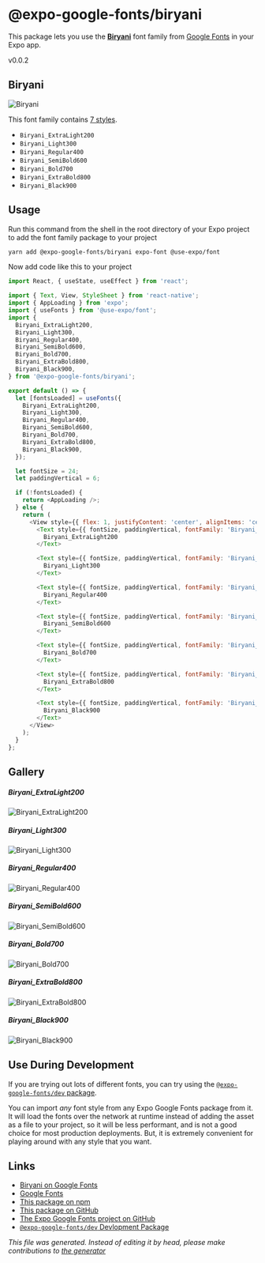 # @expo-google-fonts/biryani

This package lets you use the [**Biryani**](https://fonts.google.com/specimen/Biryani) font family from [Google Fonts](https://fonts.google.com/) in your Expo app.

v0.0.2

## Biryani

![Biryani](./font-family.png)

This font family contains [7 styles](#gallery).

- `Biryani_ExtraLight200`
- `Biryani_Light300`
- `Biryani_Regular400`
- `Biryani_SemiBold600`
- `Biryani_Bold700`
- `Biryani_ExtraBold800`
- `Biryani_Black900`

## Usage

Run this command from the shell in the root directory of your Expo project to add the font family package to your project
```sh
yarn add @expo-google-fonts/biryani expo-font @use-expo/font
```

Now add code like this to your project
```js
import React, { useState, useEffect } from 'react';

import { Text, View, StyleSheet } from 'react-native';
import { AppLoading } from 'expo';
import { useFonts } from '@use-expo/font';
import {
  Biryani_ExtraLight200,
  Biryani_Light300,
  Biryani_Regular400,
  Biryani_SemiBold600,
  Biryani_Bold700,
  Biryani_ExtraBold800,
  Biryani_Black900,
} from '@expo-google-fonts/biryani';

export default () => {
  let [fontsLoaded] = useFonts({
    Biryani_ExtraLight200,
    Biryani_Light300,
    Biryani_Regular400,
    Biryani_SemiBold600,
    Biryani_Bold700,
    Biryani_ExtraBold800,
    Biryani_Black900,
  });

  let fontSize = 24;
  let paddingVertical = 6;

  if (!fontsLoaded) {
    return <AppLoading />;
  } else {
    return (
      <View style={{ flex: 1, justifyContent: 'center', alignItems: 'center' }}>
        <Text style={{ fontSize, paddingVertical, fontFamily: 'Biryani_ExtraLight200' }}>
          Biryani_ExtraLight200
        </Text>

        <Text style={{ fontSize, paddingVertical, fontFamily: 'Biryani_Light300' }}>
          Biryani_Light300
        </Text>

        <Text style={{ fontSize, paddingVertical, fontFamily: 'Biryani_Regular400' }}>
          Biryani_Regular400
        </Text>

        <Text style={{ fontSize, paddingVertical, fontFamily: 'Biryani_SemiBold600' }}>
          Biryani_SemiBold600
        </Text>

        <Text style={{ fontSize, paddingVertical, fontFamily: 'Biryani_Bold700' }}>
          Biryani_Bold700
        </Text>

        <Text style={{ fontSize, paddingVertical, fontFamily: 'Biryani_ExtraBold800' }}>
          Biryani_ExtraBold800
        </Text>

        <Text style={{ fontSize, paddingVertical, fontFamily: 'Biryani_Black900' }}>
          Biryani_Black900
        </Text>
      </View>
    );
  }
};

```

## Gallery

##### Biryani_ExtraLight200
![Biryani_ExtraLight200](./f65303a20787e99a61c757c6e4cbc9ee68af544a375dac932049def734163642.ttf.png)

##### Biryani_Light300
![Biryani_Light300](./842f2d86cd486de76ca080714383fb99a105dfb85b3bae4360d00e8ac8db8c9f.ttf.png)

##### Biryani_Regular400
![Biryani_Regular400](./16e70205340aba8294e2da2cc8581ec3c5fb3f2af846d51a3de360f447d6f254.ttf.png)

##### Biryani_SemiBold600
![Biryani_SemiBold600](./80169a7f1fadd79859c89b0e9a066fd8dbbc460f13a4e5df8389cd853dc67be9.ttf.png)

##### Biryani_Bold700
![Biryani_Bold700](./8834894534eb39412acdbc906f20b8d4addd5339d6777eaf647ee1ecbd44538c.ttf.png)

##### Biryani_ExtraBold800
![Biryani_ExtraBold800](./ba9bcb5882f72d4ac114689fb32db356c2be660bc64a16c88ac2457bdbefd777.ttf.png)

##### Biryani_Black900
![Biryani_Black900](./5bad25e5e05861d1da7ddd858aefac18d200688fc997bf2760059fcc2c2ad30d.ttf.png)


## Use During Development

If you are trying out lots of different fonts, you can try using the [`@expo-google-fonts/dev` package](https://www.npmjs.com/package/@expo-google-fonts/dev).

You can import *any* font style from any Expo Google Fonts package from it. It will load the fonts
over the network at runtime instead of adding the asset as a file to your project, so it will be 
less performant, and is not a good choice for most production deployments. But, it is extremely convenient
for playing around with any style that you want.

## Links

- [Biryani on Google Fonts](https://fonts.google.com/specimen/Biryani)
- [Google Fonts](https://fonts.google.com/)
- [This package on npm](https://www.npmjs.com/package/@expo-google-fonts/biryani)
- [This package on GitHub](https://github.com/expo/google-fonts/tree/master/font-packages/biryani)
- [The Expo Google Fonts project on GitHub](https://github.com/expo/google-fonts)
- [`@expo-google-fonts/dev` Devlopment Package](https://github.com/expo/google-fonts/tree/master/font-packages/dev)


*This file was generated. Instead of editing it by head, please make contributions to [the generator](https://github.com/expo/google-fonts/tree/master/packages/generator)*
